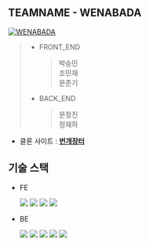 ## TEAMNAME - WENABADA

[![WENABADA](https://img.youtube.com/vi/HDuGehcfV14/0.jpg)](https://www.youtube.com/watch?v=HDuGehcfV14)

> - FRONT_END
>   > 박승민 <br/>
>   > 조민재 <br/>
>   > 문준기 <br/>
> - BACK_END
>   > 문정진 <br/>
>   > 정재하 <br/>

- 클론 사이트 : [**번개장터**](https://m.bunjang.co.kr/)

## 기술 스택

- FE

  <img src="https://img.shields.io/badge/HTML5-E34F26?style=round&logo=HTML5&logoColor=white" />
  <img src="https://img.shields.io/badge/STYLEDCOMPONENT-e77?style=round&logo=Styled-Component&logoColor=white" />
  <img src="https://img.shields.io/badge/JS-F7DF1E?style=round&logo=JavaScript&logoColor=white" />
  <img src="https://img.shields.io/badge/React.js-61DAFB?style=round&logo=React&logoColor=white" />

- BE

  <img src="https://img.shields.io/badge/Node.js-339933?style=round&logo=Node.js&logoColor=white" />
  <img src="https://img.shields.io/badge/Express-666666?style=round&logo=Express&logoColor=white" />
  <img src="https://img.shields.io/badge/TypeORM-222222?style=round&logo=typeorm&logoColor=white" />

  <img src="https://img.shields.io/badge/MySQL-4479A1?style=round&logo=MySQL&logoColor=white" /> 
  <img src="https://img.shields.io/badge/AWS-232F3E?style=round&logo=Amazon%20AWS&logoColor=white"/>

